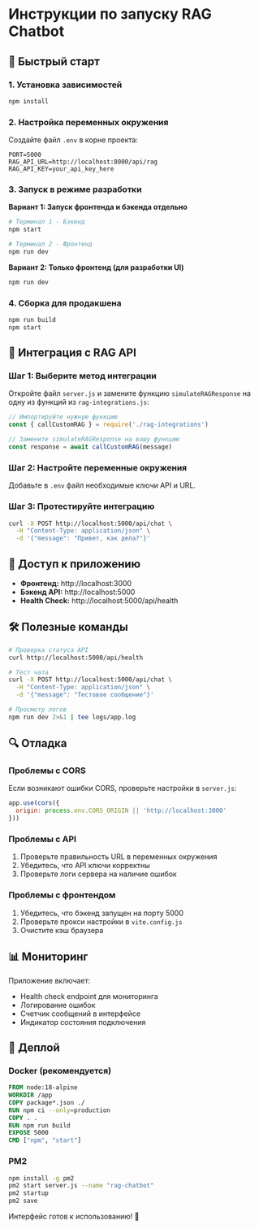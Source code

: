 # Инструкции по запуску RAG Chatbot

## 🚀 Быстрый старт

### 1. Установка зависимостей
```bash
npm install
```

### 2. Настройка переменных окружения
Создайте файл `.env` в корне проекта:
```env
PORT=5000
RAG_API_URL=http://localhost:8000/api/rag
RAG_API_KEY=your_api_key_here
```

### 3. Запуск в режиме разработки

**Вариант 1: Запуск фронтенда и бэкенда отдельно**
```bash
# Терминал 1 - Бэкенд
npm start

# Терминал 2 - Фронтенд
npm run dev
```

**Вариант 2: Только фронтенд (для разработки UI)**
```bash
npm run dev
```

### 4. Сборка для продакшена
```bash
npm run build
npm start
```

## 🔧 Интеграция с RAG API

### Шаг 1: Выберите метод интеграции
Откройте файл `server.js` и замените функцию `simulateRAGResponse` на одну из функций из `rag-integrations.js`:

```javascript
// Импортируйте нужную функцию
const { callCustomRAG } = require('./rag-integrations')

// Замените simulateRAGResponse на вашу функцию
const response = await callCustomRAG(message)
```

### Шаг 2: Настройте переменные окружения
Добавьте в `.env` файл необходимые ключи API и URL.

### Шаг 3: Протестируйте интеграцию
```bash
curl -X POST http://localhost:5000/api/chat \
  -H "Content-Type: application/json" \
  -d '{"message": "Привет, как дела?"}'
```

## 📱 Доступ к приложению

- **Фронтенд:** http://localhost:3000
- **Бэкенд API:** http://localhost:5000
- **Health Check:** http://localhost:5000/api/health

## 🛠 Полезные команды

```bash
# Проверка статуса API
curl http://localhost:5000/api/health

# Тест чата
curl -X POST http://localhost:5000/api/chat \
  -H "Content-Type: application/json" \
  -d '{"message": "Тестовое сообщение"}'

# Просмотр логов
npm run dev 2>&1 | tee logs/app.log
```

## 🔍 Отладка

### Проблемы с CORS
Если возникают ошибки CORS, проверьте настройки в `server.js`:
```javascript
app.use(cors({
  origin: process.env.CORS_ORIGIN || 'http://localhost:3000'
}))
```

### Проблемы с API
1. Проверьте правильность URL в переменных окружения
2. Убедитесь, что API ключи корректны
3. Проверьте логи сервера на наличие ошибок

### Проблемы с фронтендом
1. Убедитесь, что бэкенд запущен на порту 5000
2. Проверьте прокси настройки в `vite.config.js`
3. Очистите кэш браузера

## 📊 Мониторинг

Приложение включает:
- Health check endpoint для мониторинга
- Логирование ошибок
- Счетчик сообщений в интерфейсе
- Индикатор состояния подключения

## 🚀 Деплой

### Docker (рекомендуется)
```dockerfile
FROM node:18-alpine
WORKDIR /app
COPY package*.json ./
RUN npm ci --only=production
COPY . .
RUN npm run build
EXPOSE 5000
CMD ["npm", "start"]
```

### PM2
```bash
npm install -g pm2
pm2 start server.js --name "rag-chatbot"
pm2 startup
pm2 save
```

Интерфейс готов к использованию! 🎉

